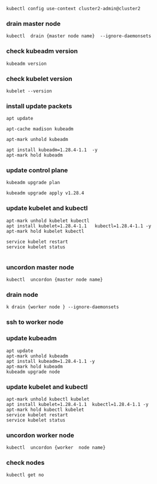 ```
kubectl config use-context cluster2-admin@cluster2
```

### drain master node
````
kubectl  drain {master node name}  --ignore-daemonsets

````

### check kubeadm version

````
kubeadm version

````

### check kubelet version
````
kubelet --version

````

###  install   update packets

````
apt update

apt-cache madison kubeadm

apt-mark unhold kubeadm

apt install kubeadm=1.28.4-1.1  -y
apt-mark hold kubeadm

````

### update control plane
````
kubeadm upgrade plan

kubeadm upgrade apply v1.28.4
````

### update kubelet and kubectl
````
apt-mark unhold kubelet kubectl
apt install kubelet=1.28.4-1.1   kubectl=1.28.4-1.1 -y 
apt-mark hold kubelet kubectl

service kubelet restart
service kubelet status


````

### uncordon master node
````
kubectl  uncordon {master node name}
````


### drain node
````
k drain {worker node } --ignore-daemonsets
````

### ssh to worker node
### update kubeadm
`````
apt update
apt-mark unhold kubeadm
apt install kubeadm=1.28.4-1.1 -y 
apt-mark hold kubeadm
kubeadm upgrade node
`````

### update kubelet and kubectl
````
apt-mark unhold kubectl kubelet
apt install kubelet=1.28.4-1.1  kubectl=1.28.4-1.1 -y
apt-mark hold kubectl kubelet
service kubelet restart
service kubelet status

````
### uncordon worker node
````
kubectl  uncordon {worker  node name}
````

### check nodes

````
kubectl get no
````
